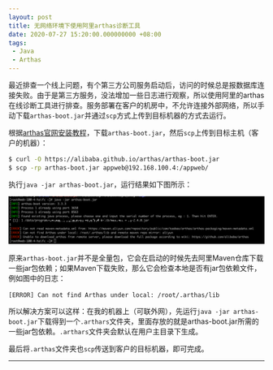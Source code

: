 ```yaml
---
layout: post
title: 无网络环境下使用阿里arthas诊断工具
date: 2020-07-27 15:20:00.000000000 +08:00
tags:
 - Java
 - Arthas
---
```


最近排查一个线上问题，有个第三方公司服务启动后，访问的时候总是报数据库连接失败。由于是第三方服务，没法增加一些日志进行观察，所以使用阿里的arthas在线诊断工具进行排查。服务部署在客户的机房中，不允许连接外部网络，所以手动下载`arthas-boot.jar`并通过`scp`方式上传到目标机器的方式去运行。

根据<a href="https://alibaba.github.io/arthas/install-detail.html" target="_blank">arthas官网安装教程</a>，下载`arthas-boot.jar`，然后`scp`上传到目标主机（客户的机器）：

```bash
$ curl -O https://alibaba.github.io/arthas/arthas-boot.jar
$ scp -rp arthas-boot.jar appweb@192.168.100.4:/appweb/
```

执行`java -jar arthas-boot.jar`，运行结果如下图所示：

![arthas-run](/static/image/2020/arthas-run.png)

原来`arthas-boot.jar`并不是全量包，它会在启动的时候先去阿里Maven仓库下载一些jar包依赖；如果Maven下载失败，那么它会检查本地是否有jar包依赖文件，例如图中的日志：

`[ERROR] Can not find Arthas under local: /root/.arthas/lib`

所以解决方案可以这样：在我的机器上（可联外网），先运行`java -jar arthas-boot.jar`下载得到一个`.arthars`文件夹，里面存放的就是arthas-boot.jar所需的一些jar包依赖。`.arthars`文件夹会默认在用户主目录下生成。

最后将`.arthas`文件夹也`scp`传送到客户的目标机器，即可完成。

<hr />